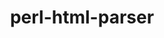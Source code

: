 ---
title: "perl-html-parser"
layout: cache
categories: [package, develop]
meta: {"compilers": ["gcc@11.1.0", "gcc@11.4.0"], "num_specs": 14, "num_specs_by_stack": {"data-vis-sdk": 6, "e4s": 6, "hep": 8, "root": 14}, "oss": ["ubuntu20.04", "ubuntu22.04"], "platforms": ["linux"], "stacks": ["data-vis-sdk", "e4s", "hep", "root"], "targets": ["x86_64_v3"], "versions": ["3.72"]}
spec_details: [{"compiler": "gcc@11.4.0", "hash": "3ild6ci6mpumatolhnlpemteaoizcyc3", "os": "ubuntu22.04", "platform": "linux", "size": "-", "stacks": ["e4s", "hep", "root"], "target": "x86_64_v3", "variants": ["build_system=perl"], "versions": ["3.72"]}, {"compiler": "gcc@11.4.0", "hash": "3t5qpizd7753j52bwpxl7tgizjuq4zxr", "os": "ubuntu22.04", "platform": "linux", "size": "-", "stacks": ["hep", "root"], "target": "x86_64_v3", "variants": ["build_system=perl"], "versions": ["3.72"]}, {"compiler": "gcc@11.4.0", "hash": "5g6wgofy3pryz4cpulyw6z2gbufs5ry2", "os": "ubuntu22.04", "platform": "linux", "size": "-", "stacks": ["e4s", "hep", "root"], "target": "x86_64_v3", "variants": ["build_system=perl"], "versions": ["3.72"]}, {"compiler": "gcc@11.1.0", "hash": "af2zicny3nu25kzdaqbsu4dfsmu7umly", "os": "ubuntu20.04", "platform": "linux", "size": "-", "stacks": ["data-vis-sdk", "root"], "target": "x86_64_v3", "variants": ["build_system=perl"], "versions": ["3.72"]}, {"compiler": "gcc@11.4.0", "hash": "ce5udklg2vxaswvsqpws4pzya4i3ssnx", "os": "ubuntu22.04", "platform": "linux", "size": "-", "stacks": ["e4s", "hep", "root"], "target": "x86_64_v3", "variants": ["build_system=perl"], "versions": ["3.72"]}, {"compiler": "gcc@11.4.0", "hash": "du2js7edtwjmatx2ceu7yiyvmekgufms", "os": "ubuntu22.04", "platform": "linux", "size": "-", "stacks": ["hep", "root"], "target": "x86_64_v3", "variants": ["build_system=perl"], "versions": ["3.72"]}, {"compiler": "gcc@11.4.0", "hash": "ere5mlhrkh6rk76764zunbsgjkmdlq2j", "os": "ubuntu22.04", "platform": "linux", "size": "-", "stacks": ["e4s", "hep", "root"], "target": "x86_64_v3", "variants": ["build_system=perl"], "versions": ["3.72"]}, {"compiler": "gcc@11.4.0", "hash": "g23na7bzdgu5bm375ip2i7lyzrypjku6", "os": "ubuntu22.04", "platform": "linux", "size": "-", "stacks": ["e4s", "hep", "root"], "target": "x86_64_v3", "variants": ["build_system=perl"], "versions": ["3.72"]}, {"compiler": "gcc@11.1.0", "hash": "hiehxzdok5e26npxu45ldhcy3o7js2zf", "os": "ubuntu20.04", "platform": "linux", "size": "-", "stacks": ["data-vis-sdk", "root"], "target": "x86_64_v3", "variants": ["build_system=perl"], "versions": ["3.72"]}, {"compiler": "gcc@11.1.0", "hash": "qo3sl6jr6wmn3hji2l3bb3lwsyk5g3fj", "os": "ubuntu20.04", "platform": "linux", "size": "-", "stacks": ["data-vis-sdk", "root"], "target": "x86_64_v3", "variants": ["build_system=perl"], "versions": ["3.72"]}, {"compiler": "gcc@11.1.0", "hash": "qxjxwtyxg26nnliwhp5ziios2rs3xz57", "os": "ubuntu20.04", "platform": "linux", "size": "-", "stacks": ["data-vis-sdk", "root"], "target": "x86_64_v3", "variants": ["build_system=perl"], "versions": ["3.72"]}, {"compiler": "gcc@11.1.0", "hash": "rbsby4guarfdlfd4xnhcd5om24ttjcs4", "os": "ubuntu20.04", "platform": "linux", "size": "-", "stacks": ["data-vis-sdk", "root"], "target": "x86_64_v3", "variants": ["build_system=perl"], "versions": ["3.72"]}, {"compiler": "gcc@11.1.0", "hash": "rn2fndi7sq2cfrazp4ocrqp2yxebd3o2", "os": "ubuntu20.04", "platform": "linux", "size": "-", "stacks": ["data-vis-sdk", "root"], "target": "x86_64_v3", "variants": ["build_system=perl"], "versions": ["3.72"]}, {"compiler": "gcc@11.4.0", "hash": "tp6s23ghqbagwst3qtvjyarpqduauvpw", "os": "ubuntu22.04", "platform": "linux", "size": "-", "stacks": ["e4s", "hep", "root"], "target": "x86_64_v3", "variants": ["build_system=perl"], "versions": ["3.72"]}]
---